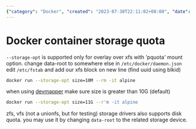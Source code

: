 ```yaml
---
{"category": "Docker", "created": "2023-07-30T22:11:02+08:00", "date": "2023-07-30 22:11:02", "description": "This article provides a detailed explanation on how to set Docker container storage quota using the `--storage-opt` option with overlay on XFS, and offers examples with various storage drivers such as devmapper, zfs, and vfs. Additionally, it guides you through changing the `data-root` configuration in `/etc/docker/daemon.json` and editing the `/etc/fstab` file to further customize your Docker container's storage settings.", "modified": "2023-07-30T22:14:29+08:00", "tags": ["Docker", "container", "storage", "quota", "overlay", "XFS", "devmapper"], "title": "Setting Docker Container Storage Quota with Overlay and Different Storage Drivers"}
---
```

# Docker container storage quota
`--storage-opt` is supported only for overlay over xfs with 'pquota' mount option.
change data-root to somewhere else in `/etc/docker/daemon.json`
edit `/etc/fstab` and add our xfs block on new line (find uuid using blkid)
```bash
docker run --storage-opt size=10M --rm -it alpine
```
when using [devmapper](https://docs.docker.com/storage/storagedriver/device-mapper-driver) make sure size is greater than 10G (default)
```bash
docker run --storage-opt size=11G --r'm -it alpine
```
zfs, vfs (not a unionfs, but for testing) storage drivers also supports disk quota. you may use it by changing `data-root` to the related storage device.